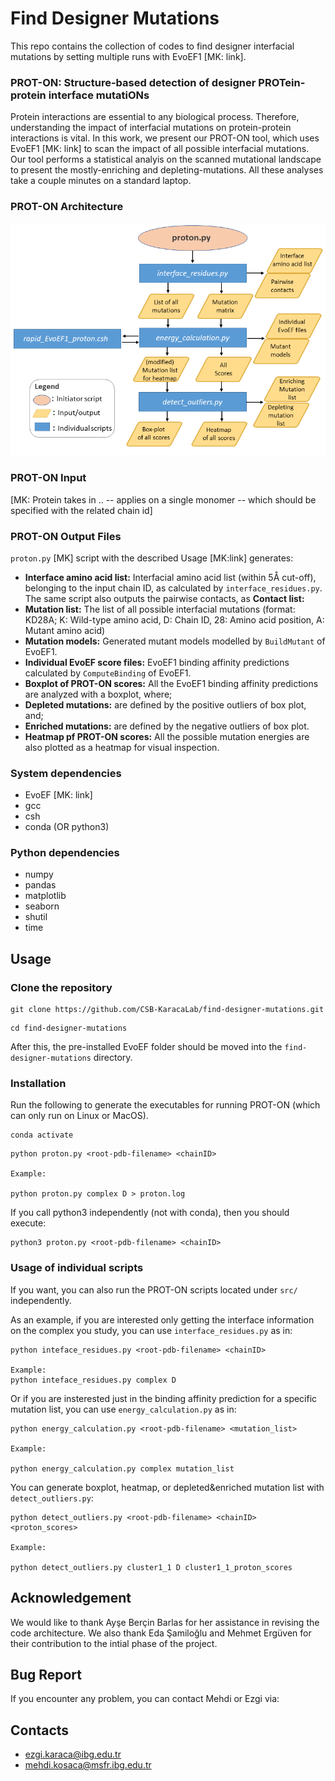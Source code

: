 # Find Designer Mutations
This repo contains the collection of codes to find designer interfacial mutations by setting multiple runs with EvoEF1 [MK: link]. 

### PROT-ON: Structure-based detection of designer PROTein-protein interface mutatiONs
  Protein interactions are essential to any biological process. Therefore, understanding the impact of interfacial mutations on protein-protein interactions is vital. In this work, we present our PROT-ON tool, which uses EvoEF1 [MK: link] to scan the impact of all possible interfacial mutations. Our tool  performs a statistical analyis on the scanned mutational landscape to present the mostly-enriching and depleting-mutations. All these analyses take a couple minutes on a standard laptop.

### PROT-ON Architecture
<img src="proton_code_architecture.png" alt="proton_code_architecture" width="800" />

### PROT-ON Input
[MK: Protein takes in .. -- applies on a single monomer -- which should be specified with the related chain id]

### PROT-ON Output Files
`proton.py` [MK] script with the described Usage [MK:link] generates: 
  * **Interface amino acid list:** Interfacial amino acid list (within 5Å cut-off), belonging to the input chain ID, as calculated by `interface_residues.py`. The same script also outputs the pairwise contacts, as **Contact list:**
  * **Mutation list:** The list of all possible interfacial mutations (format: KD28A; K: Wild-type amino acid, D: Chain ID, 28: Amino acid position, A: Mutant amino acid)
  * **Mutation models:** Generated mutant models modelled by `BuildMutant` of EvoEF1.
  * **Individual EvoEF score files:** EvoEF1 binding affinity predictions calculated by `ComputeBinding` of EvoEF1.
  * **Boxplot of PROT-ON scores:** All the EvoEF1 binding affinity predictions are analyzed with a boxplot, where;
  * **Depleted mutations:** are defined by the positive outliers of box plot, and;
  * **Enriched mutations:** are defined by the negative outliers of box plot. 
  * **Heatmap pf PROT-ON scores:** All the possible mutation energies are also plotted as a heatmap for visual inspection.

### System dependencies
* EvoEF [MK: link]
* gcc
* csh
* conda (OR python3)

### Python dependencies
* numpy
* pandas
* matplotlib
* seaborn
* shutil
* time


## Usage
### Clone the repository
```
git clone https://github.com/CSB-KaracaLab/find-designer-mutations.git
```
```
cd find-designer-mutations
```
After this, the pre-installed EvoEF folder should be moved into the `find-designer-mutations` directory.
### Installation
Run the following to generate the executables for running PROT-ON (which can only run on Linux or MacOS).

```
conda activate
```
```
python proton.py <root-pdb-filename> <chainID> 

Example:

python proton.py complex D > proton.log
```
If you call python3 independently (not with conda), then you should execute:
``` 
python3 proton.py <root-pdb-filename> <chainID>

```
### Usage of individual scripts
If you want, you can also run the PROT-ON scripts located under `src/` independently. 

As an example, if you are interested only getting the interface information on the complex you study, you can use `interface_residues.py` as in:
```
python inteface_residues.py <root-pdb-filename> <chainID> 

Example:
python inteface_residues.py complex D
```

Or if you are insterested just in the binding affinity prediction for a specific mutation list, you can use `energy_calculation.py` as in:
```
python energy_calculation.py <root-pdb-filename> <mutation_list> 

Example:

python energy_calculation.py complex mutation_list
```

You can generate boxplot, heatmap, or depleted&enriched mutation list with `detect_outliers.py`:
```
python detect_outliers.py <root-pdb-filename> <chainID> <proton_scores>

Example:

python detect_outliers.py cluster1_1 D cluster1_1_proton_scores
```

## Acknowledgement
We would like to thank Ayşe Berçin Barlas for her assistance in revising the code architecture. We also thank Eda Şamiloğlu and Mehmet Ergüven for their contribution to the intial phase of the project.

## Bug Report
If you encounter any problem, you can contact Mehdi or Ezgi via:

## Contacts
* ezgi.karaca@ibg.edu.tr
* mehdi.kosaca@msfr.ibg.edu.tr


